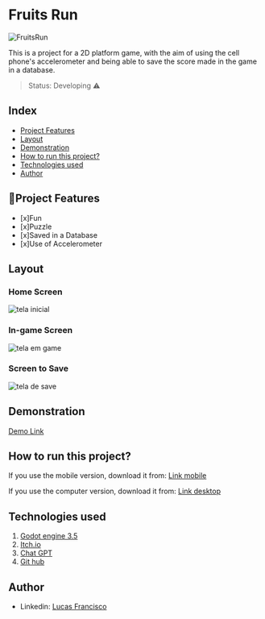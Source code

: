 # Fruits Run
![FruitsRun](./assets/FruitsRun.png)

This is a project for a 2D platform game, with the aim of using the cell phone's accelerometer and being able to save the score made in the game in a database.

> Status: Developing ⚠️

## Index
- <a href="#funcionalidades">Project Features</a>
- <a href="#layout">Layout</a>
- <a href="#demonstracao">Demonstration</a>
- <a href="#rodar">How to run this project?</a>
- <a href="#tecnologias">Technologies used</a>
- <a href="#autor">Author</a>

## 📱Project Features

- [x]Fun
- [x]Puzzle
- [x]Saved in a Database
- [x]Use of Accelerometer

## Layout
### Home Screen
![tela inicial](./assets/telainicial.png)
### In-game Screen
![tela em game](./assets/telaingame.png)
### Screen to Save
![tela de save](./assets/teladesave.png)

## Demonstration
[Demo Link](https://reinody.itch.io/fruitsrun)

## How to run this project?
If you use the mobile version, download it from:
[Link mobile](https://www.4shared.com/s/f5V0gwrYpku)

If you use the computer version, download it from:
[Link desktop](https://www.4shared.com/s/fb1R48UEPjq)

## Technologies used
1. [Godot engine 3.5](https://godotengine.org/download/3.x/windows/)
2. [Itch.io](https://itch.io/)
3. [Chat GPT](https://openai.com/blog/chatgpt)
4. [Git hub](https://github.com/)

## Author

- Linkedin: [Lucas Francisco](https://www.linkedin.com/in/lucas-francisco-chacon/)